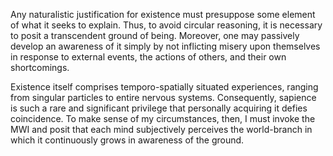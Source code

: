 Any naturalistic justification for existence must presuppose some element of what it seeks to explain. Thus, to avoid circular reasoning, it is necessary to posit a transcendent ground of being. Moreover, one may passively develop an awareness of it simply by not inflicting misery upon themselves in response to external events, the actions of others, and their own shortcomings.

Existence itself comprises temporo-spatially situated experiences, ranging from singular particles to entire nervous systems. Consequently, sapience is such a rare and significant privilege that personally acquiring it defies coincidence. To make sense of my circumstances, then, I must invoke the MWI and posit that each mind subjectively perceives the world-branch in which it continuously grows in awareness of the ground.
